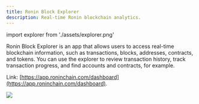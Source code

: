 ```yaml
---
title: Ronin Block Explorer
description: Real-time Ronin blockchain analytics.
---
```


import explorer from './assets/explorer.png'

Ronin Block Explorer is an app that allows users to access real-time
blockchain information, such as transactions, blocks, addresses,
contracts, and tokens. You can use the explorer to review transaction
history, track transaction progress, and find accounts and contracts,
for example.

Link: [https://app.roninchain.com/dashboard](https://app.roninchain.com/dashboard).

<img src={explorer} width={1440} />
